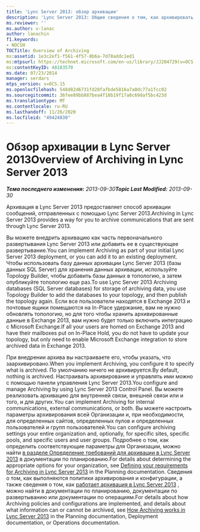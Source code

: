```yaml
---
title: 'Lync Server 2013: обзор архивации'
description: 'Lync Server 2013: Общие сведения о том, как архивировать.'
ms.reviewer: ''
ms.author: v-lanac
author: lanachin
f1.keywords:
- NOCSH
TOCTitle: Overview of Archiving
ms:assetid: 1e3c2ef1-f561-4f57-8b6a-7d78addc1ed1
ms:mtpsurl: https://technet.microsoft.com/en-us/library/JJ204729(v=OCS.15)
ms:contentKeyID: 48183570
ms.date: 07/23/2014
manager: serdars
mtps_version: v=OCS.15
ms.openlocfilehash: 548d82d6731fd28fafbde5816a7a0dc77a1fcc02
ms.sourcegitcommit: 36fee89bb887bea4f18b19f17a8c69daf5bc423d
ms.translationtype: MT
ms.contentlocale: ru-RU
ms.lasthandoff: 11/26/2020
ms.locfileid: "49424830"
---
```

# <a name="overview-of-archiving-in-lync-server-2013"></a><span data-ttu-id="5b242-103">Обзор архивации в Lync Server 2013</span><span class="sxs-lookup"><span data-stu-id="5b242-103">Overview of Archiving in Lync Server 2013</span></span>

<div data-xmlns="http://www.w3.org/1999/xhtml">

<div class="topic" data-xmlns="http://www.w3.org/1999/xhtml" data-msxsl="urn:schemas-microsoft-com:xslt" data-cs="https://msdn.microsoft.com/">

<div data-asp="https://msdn2.microsoft.com/asp">



</div>

<div id="mainSection">

<div id="mainBody"><span data-ttu-id="5b242-104">

<span> </span></span><span class="sxs-lookup"><span data-stu-id="5b242-104">

<span> </span></span></span>

<span data-ttu-id="5b242-105">_**Тема последнего изменения:** 2013-09-30_</span><span class="sxs-lookup"><span data-stu-id="5b242-105">_**Topic Last Modified:** 2013-09-30_</span></span>

<span data-ttu-id="5b242-106">Архивация в Lync Server 2013 предоставляет способ архивации сообщений, отправленных с помощью Lync Server 2013.</span><span class="sxs-lookup"><span data-stu-id="5b242-106">Archiving in Lync Server 2013 provides a way for you to archive communications that are sent through Lync Server 2013.</span></span>

<span data-ttu-id="5b242-107">Вы можете внедрить архивацию как часть первоначального развертывания Lync Server 2013 или добавить ее в существующее развертывание.</span><span class="sxs-lookup"><span data-stu-id="5b242-107">You can implement Archiving as part of your initial Lync Server 2013 deployment, or you can add it to an existing deployment.</span></span> <span data-ttu-id="5b242-108">Чтобы использовать базу данных архивации Lync Server 2013 (базы данных SQL Server) для хранения данных архивации, используйте Topology Builder, чтобы добавить базы данных в топологию, а затем опубликуйте топологию еще раз.</span><span class="sxs-lookup"><span data-stu-id="5b242-108">To use Lync Server 2013 Archiving databases (SQL Server databases) for storage of archiving data, you use Topology Builder to add the databases to your topology, and then publish the topology again.</span></span> <span data-ttu-id="5b242-109">Если все пользователи находятся в Exchange 2013 и почтовые ящики помещаются на In-Place удержание, вам не нужно обновлять топологию, но для того чтобы хранить архивированные данные в Exchange 2013, вам нужно будет только включить интеграцию с Microsoft Exchange.</span><span class="sxs-lookup"><span data-stu-id="5b242-109">If all your users are homed on Exchange 2013 and have their mailboxes put on In-Place Hold, you do not have to update your topology, but only need to enable Microsoft Exchange integration to store archived data in Exchange 2013.</span></span>

<span data-ttu-id="5b242-110">При внедрении архива вы настраиваете его, чтобы указать, что заархивировано.</span><span class="sxs-lookup"><span data-stu-id="5b242-110">When you implement Archiving, you configure it to specify what is archived.</span></span> <span data-ttu-id="5b242-111">По умолчанию ничего не архивируется.</span><span class="sxs-lookup"><span data-stu-id="5b242-111">By default, nothing is archived.</span></span> <span data-ttu-id="5b242-112">Настраивать архивирование и управлять ими можно с помощью панели управления Lync Server 2013.</span><span class="sxs-lookup"><span data-stu-id="5b242-112">You configure and manage Archiving by using Lync Server 2013 Control Panel.</span></span> <span data-ttu-id="5b242-113">Вы можете реализовать архивацию для внутренней связи, внешней связи или и того, и для других.</span><span class="sxs-lookup"><span data-stu-id="5b242-113">You can implement Archiving for internal communications, external communications, or both.</span></span> <span data-ttu-id="5b242-114">Вы можете настроить параметры архивирования всей Организации и, при необходимости, для определенных сайтов, определенных пулов и определенных пользователей и групп пользователей.</span><span class="sxs-lookup"><span data-stu-id="5b242-114">You can configure archiving settings your entire organization and, optionally, for specific sites, specific pools, and specific users and user groups.</span></span> <span data-ttu-id="5b242-115">Подробнее о том, как определить соответствующие параметры для Организации, можно найти [в разделе Определение требований для архивации в Lync Server 2013](lync-server-2013-defining-your-requirements-for-archiving.md) в документации по планированию.</span><span class="sxs-lookup"><span data-stu-id="5b242-115">For details about determining the appropriate options for your organization, see [Defining your requirements for Archiving in Lync Server 2013](lync-server-2013-defining-your-requirements-for-archiving.md) in the Planning documentation.</span></span> <span data-ttu-id="5b242-116">Сведения о том, как выполняются политики архивирования и конфигурации, а также сведения о том, как [работает архивация в Lync Server 2013](lync-server-2013-how-archiving-works.md) , можно найти в документации по планированию, документации по развертыванию или документации по операциям.</span><span class="sxs-lookup"><span data-stu-id="5b242-116">For details about how Archiving policies and configurations are implemented, and details about what information can or cannot be archived, see [How Archiving works in Lync Server 2013](lync-server-2013-how-archiving-works.md) in the Planning documentation, Deployment documentation, or Operations documentation.</span></span>

<span data-ttu-id="5b242-117"></div>

<span> </span>

</div>

</div>

</span><span class="sxs-lookup"><span data-stu-id="5b242-117"></div>

<span> </span>

</div>

</div>

</span></span></div>

